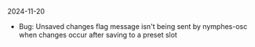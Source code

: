 2024-11-20

- Bug: Unsaved changes flag message isn't being sent by nymphes-osc when changes occur after saving to a preset slot